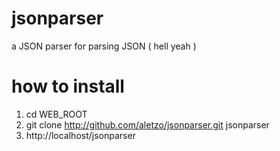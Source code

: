 jsonparser
==========

a JSON parser for parsing JSON ( hell yeah )

how to install
==============

1. cd WEB_ROOT
2. git clone http://github.com/aletzo/jsonparser.git jsonparser
3. http://localhost/jsonparser

